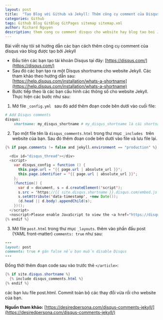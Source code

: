 ```yaml
---
layout: post
title:  "Tạo Blog với Github và Jekyll: Thêm công cụ comment của Disqus vào blog"
categories: Github
tags: Github Blog GitBlog GitPages sitemap sitemap.xml
author: Richard Nguyen
description: them cong cu comment disqus cho website hay blog tao boi Jekyll va github.
---
```


Bài viết này tôi sẽ hướng dẫn các bạn cách thêm công cụ comment của disqus vào blog được tạo bởi Jekyll

* Đầu tiên các bạn tạo tài khoản Disqus tại đây: [https://disqus.com/](https://disqus.com/) 
* Sau đó các bạn tạo ra một Disqus shortname cho website Jekyll. Các tham khảo theo hướng dẫn sau: [https://help.disqus.com/installation/whats-a-shortname](https://help.disqus.com/installation/whats-a-shortname) 
* Bước tiếp theo là các bạn cấu hình các thông số cho website Jekyll. Thực hiện các bước như sau:

1. Mở file `_config.yml ` sau đó add thêm đoạn code bên dưới vào cuối file:

```ruby
# Add Disqus comments
disqus:
	shortname: my_disqus_shortname # my_disqus_shortname là cái shortname các bạn đã lấy được bước 2
```
2. Tạo một file tên là `disqus_comments.html` trong thư mục `_includes ` trên website của bạn. Sau đó thêm đoạn code bên dưới vào file và lưu file lại.

```java
{% if page.comments != false and jekyll.environment == "production" %}

  <div id="disqus_thread"></div>
  <script>
    var disqus_config = function () {
      this.page.url = '{{ page.url | absolute_url }}';
      this.page.identifier = '{{ page.url | absolute_url }}';
    };
    (function() {
      var d = document, s = d.createElement('script');
      s.src = 'https://{{ site.disqus.shortname }}.disqus.com/embed.js';
      s.setAttribute('data-timestamp', +new Date());
      (d.head || d.body).appendChild(s);
    })();
  </script>
  <noscript>Please enable JavaScript to view the <a href="https://disqus.com/?ref_noscript" rel="nofollow">comments powered by Disqus.</a></noscript>
{% endif %}
```

3. Mở file `post.html` trong thư mục `_layouts`. thêm vào phần đầu post (YAML front-matter) `comments: true` như sau:

```ruby
---
layout: post
comments: true # gán false nếu bạn muốn disable Disqus
---
```

Đồng thời thêm đoạn code sau vào trước thẻ `</article>`:

```java
{% if site.disqus.shortname %}
  {% include disqus_comments.html %}
{% endif %}
```

các bạn lưu file post.html. Commit toàn bộ các thay đổi vừa rồi cho website của bạn.  


**Nguồn tham khảo:** [https://desiredpersona.com/disqus-comments-jekyll/](https://desiredpersona.com/disqus-comments-jekyll/)